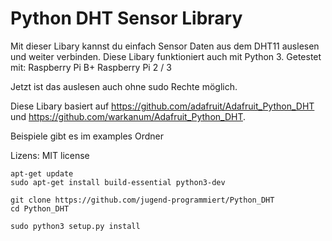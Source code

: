 Python DHT Sensor Library
==================================
Mit dieser Libary kannst du einfach Sensor Daten aus dem DHT11 auslesen und weiter verbinden. Diese Libary funktioniert auch mit Python 3.
Getestet mit: 
Raspberry Pi B+
Raspberry Pi 2 / 3

Jetzt ist das auslesen auch ohne sudo Rechte möglich.

Diese Libary basiert auf https://github.com/adafruit/Adafruit_Python_DHT und https://github.com/warkanum/Adafruit_Python_DHT.

Beispiele gibt es im examples Ordner

Lizens: MIT license



````
apt-get update
sudo apt-get install build-essential python3-dev
````

````
git clone https://github.com/jugend-programmiert/Python_DHT
cd Python_DHT
````


````
sudo python3 setup.py install
````
